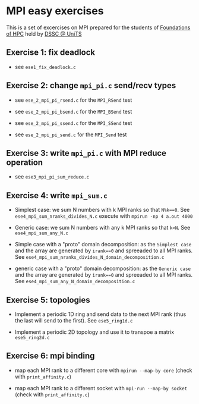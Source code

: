 # MPI easy exercises

This is a set of excercises on MPI prepared for the students of [Foundations of HPC](https://dssc.units.it/foundations-high-performance-computing) held by [DSSC @ UniTS](https://dssc.units.it) 

## Exercise 1: fix deadlock

 - see `ese1_fix_deadlock.c`

## Exercise 2: change `mpi_pi.c` send/recv types

- see `ese_2_mpi_pi_rsend.c` for the `MPI_RSend` test

- see `ese_2_mpi_pi_bsend.c` for the `MPI_BSend` test

- see `ese_2_mpi_pi_ssend.c` for the `MPI_SSend` test

- see `ese_2_mpi_pi_send.c` for the `MPI_Send` test

## Exercise 3: write `mpi_pi.c` with MPI reduce operation

- see `ese3_mpi_pi_sum_reduce.c`

## Exercise 4: write `mpi_sum.c`

- Simplest case: we sum N numbers with k MPI ranks so that `N%k==0`. See  `ese4_mpi_sum_nranks_divides_N.c` execute with `mpirun -np 4 a.out 4000`

- Generic case: we sum N numbers with any k MPI ranks so that `k<N`. See  `ese4_mpi_sum_any_N.c`

- Simple case with a "proto" domain decomposition: as the `Simplest case` and the array are generated by `irank==0` and spreeaded to all MPI ranks. See `ese4_mpi_sum_nranks_divides_N_domain_decomposition.c`

- generic case with a "proto" domain decomposition: as the `Generic case` and the array are generated by `irank==0` and spreeaded to all MPI ranks. See `ese4_mpi_sum_any_N_domain_decomposition.c`

## Exercise 5: topologies

- Implement a periodic 1D ring  and send data to the next MPI rank (thus the last will send to the first). See `ese5_ring1d.c`

- Implement a periodic 2D topology and use it to transpoe a matrix `ese5_ring2d.c`

## Exercise 6: mpi binding

- map each MPI rank to a different core with `mpirun --map-by core`  (check with `print_affinity.c`)

- map each MPI rank to a different socket with `mpi-run --map-by socket` (check with `print_affinity.c`)

